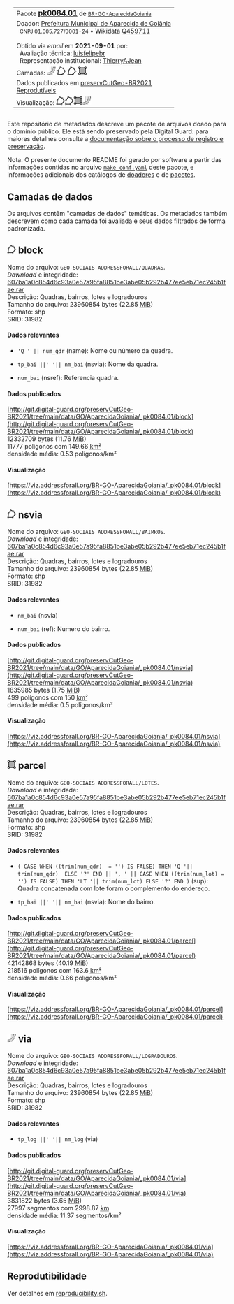 <aside>
<table align="right" style="padding: 1em">
<tr><td>Pacote <a target="_git" title="link canônico para o git deste pacote" href="http://git.digital-guard.org/preserv-BR/blob/main/data/GO/AparecidaGoiania/_pk0084.01"><big><b>pk0084.01</b></big></a> de <small><a target="_osmcodes" title="Jurisdição" href="https://osm.codes/BR-GO-AparecidaGoiania">BR-GO-AparecidaGoiania</a></small>
</td></tr>
<tr><td>
Doador: <a rel="external" target="_doador" href="https://www.aparecida.go.gov.br/">Prefeitura Municipal de Aparecida de Goiânia</a>
<br/>&nbsp; <small>CNPJ 01.005.727/0001-24</small> • Wikidata <a rel="external" target="_doador" title="link descritor Wikidata do doador" href="https://www.wikidata.org/wiki/Q459711">Q459711</a></small><br/>
<br/>
Obtido via <i>email</i> em <b>2021-09-01</b> por:
<br/>&nbsp; Avaliação técnica: <a rel="external" target="_gitPerson" title="usuário Git" href="https://github.com/luisfelipebr">luisfelipebr</a>
<br/>&nbsp; Representação institucional: <a rel="external" target="_gitPerson" title="usuário Git" href="https://github.com/ThierryAJean">ThierryAJean</a><br/>
</td></tr>
<tr><td>Camadas: <a title="via" href="#-via"><img src="https://raw.githubusercontent.com/digital-guard/preserv/main/docs/assets/layerIcon-via.png" alt="via" width="20"/></a> <a title="block" href="#-block"><img src="https://raw.githubusercontent.com/digital-guard/preserv/main/docs/assets/layerIcon-block.png" alt="block" width="20"/></a> <a title="nsvia" href="#-nsvia"><img src="https://raw.githubusercontent.com/digital-guard/preserv/main/docs/assets/layerIcon-nsvia.png" alt="nsvia" width="20"/></a> <a title="parcel" href="#-parcel"><img src="https://raw.githubusercontent.com/digital-guard/preserv/main/docs/assets/layerIcon-parcel.png" alt="parcel" width="20"/></a> </td></tr>
<tr><td>Dados publicados em <a href="http://git.digital-guard.org/preservCutGeo-BR2021/tree/main/data/GO/AparecidaGoiania/_pk0084.01">preservCutGeo-BR2021</a><br/><a href="#reprodutibilidade">Reprodutíveis</a></td></tr>
<tr><td>Visualização: <a title="block" href="https://viz.addressforall.org/BR-GO-AparecidaGoiania/_pk0084.01/block"><img src="https://raw.githubusercontent.com/digital-guard/preserv/main/docs/assets/layerIcon-block.png" alt="block" width="20"/></a><a title="nsvia" href="https://viz.addressforall.org/BR-GO-AparecidaGoiania/_pk0084.01/nsvia"><img src="https://raw.githubusercontent.com/digital-guard/preserv/main/docs/assets/layerIcon-nsvia.png" alt="nsvia" width="20"/></a><a title="parcel" href="https://viz.addressforall.org/BR-GO-AparecidaGoiania/_pk0084.01/parcel"><img src="https://raw.githubusercontent.com/digital-guard/preserv/main/docs/assets/layerIcon-parcel.png" alt="parcel" width="20"/></a><a title="via" href="https://viz.addressforall.org/BR-GO-AparecidaGoiania/_pk0084.01/via"><img src="https://raw.githubusercontent.com/digital-guard/preserv/main/docs/assets/layerIcon-via.png" alt="via" width="20"/></a></td></tr>
</table>
</aside>

<section>

Este repositório de metadados descreve um pacote de arquivos doado para o domínio público. Ele está sendo preservado pela Digital Guard: para maiores detalhes consulte a [documentação sobre o processo de registro e preservação](https://wiki.addressforall.org/doc/Documentação_Digital-guard).

Nota. O presente documento README foi gerado por software a partir das informações contidas no arquivo [`make_conf.yaml`](make_conf.yaml) deste pacote, e informações adicionais dos catálogos de [doadores](https://git.digital-guard.org/preserv-BR/blob/main/data/donor.csv) e de [pacotes](https://git.digital-guard.org/preserv-BR/blob/main/data/donatedPack.csv).

# Camadas de dados

Os arquivos contêm "camadas de dados" temáticas. Os metadados também descrevem como cada camada foi avaliada e seus dados filtrados de forma padronizada.

## <img src="https://raw.githubusercontent.com/digital-guard/preserv/main/docs/assets/layerIcon-block.png" alt="block" width="20"/> block

Nome do arquivo: `GEO-SOCIAIS ADDRESSFORALL/QUADRAS`.<br/>*Download* e integridade: [607ba1a0c854d6c93a0e57a95fa8851be3abe05b292b477ee5eb71ec245b1fae.rar](http://dl.digital-guard.org/607ba1a0c854d6c93a0e57a95fa8851be3abe05b292b477ee5eb71ec245b1fae.rar)<br/>Descrição: Quadras, bairros, lotes e logradouros<br/>Tamanho do arquivo: 23960854 bytes (22.85 <abbr title="mebibyte">MiB</abbr>)<br/>Formato: shp<br/>SRID: 31982

#### Dados relevantes
* `'Q ' || num_qdr` (name): Nome ou número da quadra.

* `tp_bai ||' '|| nm_bai` (nsvia): Nome da quadra.

* `num_bai` (nsref): Referencia quadra.

#### Dados publicados
[http://git.digital-guard.org/preservCutGeo-BR2021/tree/main/data/GO/AparecidaGoiania/_pk0084.01/block](http://git.digital-guard.org/preservCutGeo-BR2021/tree/main/data/GO/AparecidaGoiania/_pk0084.01/block)<br/>12332709 bytes (11.76 <abbr title="mebibyte">MiB</abbr>)<br/>11777 polígonos com 149.66 <abbr title="quilômetros quadrados">km²</abbr><br/>densidade média: 0.53 polígonos/km²

#### Visualização
[https://viz.addressforall.org/BR-GO-AparecidaGoiania/_pk0084.01/block](https://viz.addressforall.org/BR-GO-AparecidaGoiania/_pk0084.01/block)
## <img src="https://raw.githubusercontent.com/digital-guard/preserv/main/docs/assets/layerIcon-nsvia.png" alt="nsvia" width="20"/> nsvia

Nome do arquivo: `GEO-SOCIAIS ADDRESSFORALL/BAIRROS`.<br/>*Download* e integridade: [607ba1a0c854d6c93a0e57a95fa8851be3abe05b292b477ee5eb71ec245b1fae.rar](http://dl.digital-guard.org/607ba1a0c854d6c93a0e57a95fa8851be3abe05b292b477ee5eb71ec245b1fae.rar)<br/>Descrição: Quadras, bairros, lotes e logradouros<br/>Tamanho do arquivo: 23960854 bytes (22.85 <abbr title="mebibyte">MiB</abbr>)<br/>Formato: shp<br/>SRID: 31982

#### Dados relevantes
* `nm_bai` (nsvia)

* `num_bai` (ref): Numero do bairro.

#### Dados publicados
[http://git.digital-guard.org/preservCutGeo-BR2021/tree/main/data/GO/AparecidaGoiania/_pk0084.01/nsvia](http://git.digital-guard.org/preservCutGeo-BR2021/tree/main/data/GO/AparecidaGoiania/_pk0084.01/nsvia)<br/>1835985 bytes (1.75 <abbr title="mebibyte">MiB</abbr>)<br/>499 polígonos com 150 <abbr title="quilômetros quadrados">km²</abbr><br/>densidade média: 0.5 polígonos/km²

#### Visualização
[https://viz.addressforall.org/BR-GO-AparecidaGoiania/_pk0084.01/nsvia](https://viz.addressforall.org/BR-GO-AparecidaGoiania/_pk0084.01/nsvia)
## <img src="https://raw.githubusercontent.com/digital-guard/preserv/main/docs/assets/layerIcon-parcel.png" alt="parcel" width="20"/> parcel

Nome do arquivo: `GEO-SOCIAIS ADDRESSFORALL/LOTES`.<br/>*Download* e integridade: [607ba1a0c854d6c93a0e57a95fa8851be3abe05b292b477ee5eb71ec245b1fae.rar](http://dl.digital-guard.org/607ba1a0c854d6c93a0e57a95fa8851be3abe05b292b477ee5eb71ec245b1fae.rar)<br/>Descrição: Quadras, bairros, lotes e logradouros<br/>Tamanho do arquivo: 23960854 bytes (22.85 <abbr title="mebibyte">MiB</abbr>)<br/>Formato: shp<br/>SRID: 31982

#### Dados relevantes
* `( CASE WHEN ((trim(num_qdr)  = '') IS FALSE) THEN 'Q '|| trim(num_qdr)  ELSE '?' END || ', ' || CASE WHEN ((trim(num_lot) = '') IS FALSE) THEN 'LT '|| trim(num_lot) ELSE '?' END )` (sup): Quadra concatenada com lote foram o complemento do endereço.

* `tp_bai ||' '|| nm_bai` (nsvia): Nome do bairro.

#### Dados publicados
[http://git.digital-guard.org/preservCutGeo-BR2021/tree/main/data/GO/AparecidaGoiania/_pk0084.01/parcel](http://git.digital-guard.org/preservCutGeo-BR2021/tree/main/data/GO/AparecidaGoiania/_pk0084.01/parcel)<br/>42142868 bytes (40.19 <abbr title="mebibyte">MiB</abbr>)<br/>218516 polígonos com 163.6 <abbr title="quilômetros quadrados">km²</abbr><br/>densidade média: 0.66 polígonos/km²

#### Visualização
[https://viz.addressforall.org/BR-GO-AparecidaGoiania/_pk0084.01/parcel](https://viz.addressforall.org/BR-GO-AparecidaGoiania/_pk0084.01/parcel)
## <img src="https://raw.githubusercontent.com/digital-guard/preserv/main/docs/assets/layerIcon-via.png" alt="via" width="20"/> via

Nome do arquivo: `GEO-SOCIAIS ADDRESSFORALL/LOGRADOUROS`.<br/>*Download* e integridade: [607ba1a0c854d6c93a0e57a95fa8851be3abe05b292b477ee5eb71ec245b1fae.rar](http://dl.digital-guard.org/607ba1a0c854d6c93a0e57a95fa8851be3abe05b292b477ee5eb71ec245b1fae.rar)<br/>Descrição: Quadras, bairros, lotes e logradouros<br/>Tamanho do arquivo: 23960854 bytes (22.85 <abbr title="mebibyte">MiB</abbr>)<br/>Formato: shp<br/>SRID: 31982

#### Dados relevantes
* `tp_log ||' '|| nm_log` (via)

#### Dados publicados
[http://git.digital-guard.org/preservCutGeo-BR2021/tree/main/data/GO/AparecidaGoiania/_pk0084.01/via](http://git.digital-guard.org/preservCutGeo-BR2021/tree/main/data/GO/AparecidaGoiania/_pk0084.01/via)<br/>3831822 bytes (3.65 <abbr title="mebibyte">MiB</abbr>)<br/>27997 segmentos com 2998.87 <abbr title="quilômetros">km</abbr><br/>densidade média: 11.37 segmentos/km²

#### Visualização
[https://viz.addressforall.org/BR-GO-AparecidaGoiania/_pk0084.01/via](https://viz.addressforall.org/BR-GO-AparecidaGoiania/_pk0084.01/via)

</section>
<section>

# Reprodutibilidade

Ver detalhes em [reproducibility.sh](reproducibility.sh).

</section>

